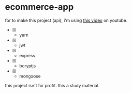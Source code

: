 # ecommerce-app

for to make this project (api), i'm using [this video](https://www.youtube.com/watch?v=rMiRZ1iRC0A) on youtube.

- [x] - yarn
- [x] - jwt
- [x] - express
- [x] - bcryptjs
- [x] - mongoose

this project isn't for profit. this a study material.
